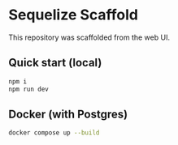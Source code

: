 # Sequelize Scaffold

This repository was scaffolded from the web UI.

## Quick start (local)
```bash
npm i
npm run dev
```

## Docker (with Postgres)
```bash
docker compose up --build
```
